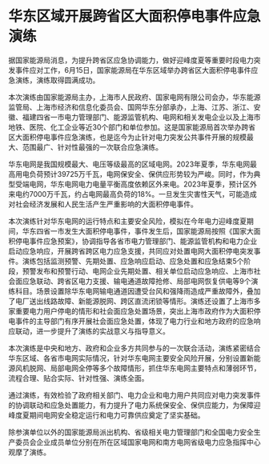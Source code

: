 

# 华东区域开展跨省区大面积停电事件应急演练

据国家能源局消息，为提升跨省区应急协调能力，做好迎峰度夏等重要时段电力突发事件应对工作，6月15日，国家能源局在华东区域举办跨省区大面积停电事件应急演练，演练取得圆满成功。

本次演练由国家能源局主办，上海市人民政府、国家电网有限公司会办，华东能源监管局、上海市经济和信息化委员会、国网华东分部承办，上海、江苏、浙江、安徽、福建四省一市电力管理部门、能源监管机构、电网和相关发电企业以及上海市地铁、医院、化工企业等近30个部门和单位参加。这是国家能源局首次举办跨省区大面积停电事件应急演练，也是迄今为止针对电力突发公共事件开展的规模最大、范围最广、针对性最强的一次联合应急演练。

华东电网是我国规模最大、电压等级最高的区域电网。2023年夏季，华东电网最高用电负荷预计39725万千瓦，电网保安全、保供应形势较为严峻。同时，作为典型受端电网，华东电网电力电量平衡高度依赖区外来电。2023年夏季，预计区外来电约7000万千瓦，约占电网最高负荷的18%。一旦发生灾害性天气，可能造成对社会经济发展和人民生活产生严重影响的大面积停电事件。

本次演练针对华东电网的运行特点和主要安全风险，模拟在今年电力迎峰度夏期间，华东四省一市发生大面积停电事件，事件发生后，国家能源局按照《国家大面积停电事件应急预案》，协调指导各省市电力管理部门、能源监管机构和电力企业启动应急响应，开展跨省跨区电力应急支援，共同应对处置电网大面积停电突发事件。演练包括监测预警、先期处置、应急响应启动、应急处置和应急结束5个阶段，预警发布和预警行动、电网企业先期处置、相关单位启动应急响应、上海市社会面应急联动、跨省区电力支援、输电通道故障抢修、局部电网恢复供电等9个演练科目。场景设置除华东电网输电通道因遭受台风和强降雨造成严重故障外，叠加了电厂送出线路故障、新能源脱网、跨区直流闭锁等情形。演练还设置了上海市多家重要电力用户停电的情形和社会面应急处置场景，突出上海市政府作为大面积停电事件的主导部门有序开展社会面应急处置，体现了电力行业和地方政府的应急响应联动，进一步提升了演练的实战意义与指导意义。

本次演练是中央和地方、政府和企业多方共同参与的一次联合活动，演练紧密结合华东区域、各省市电网实际情况，针对华东电网主要安全风险开展，分别设置新能源风机脱网、局部电网全停等多个故障情形，抓住华东电网主要特点和薄弱环节，流程合理、贴合实际、针对性强、演练全面。

通过演练，有效检验了政府相关部门、电力企业和电力用户共同应对电力突发事件的协调联动和应急处置能力，有力提升了电力系统保安全、保供应能力，为保障迎峰度夏期间电网安全稳定运行和电力可靠供应奠定了坚实基础。

除参演单位以外的国家能源局派出机构、省级相关电力管理部门和全国电力安全生产委员会企业成员单位分别在所在区域国家电网和南方电网省级电力应急指挥中心观摩了演练。


